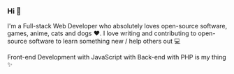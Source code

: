 ### Hi 👋

I'm a Full-stack Web Developer who absolutely loves open-source software, games, anime, cats and dogs ❤️. I love writing and contributing to open-source software to learn something new / help others out 💻

Front-end Development with JavaScript with Back-end with PHP is my thing ✨
